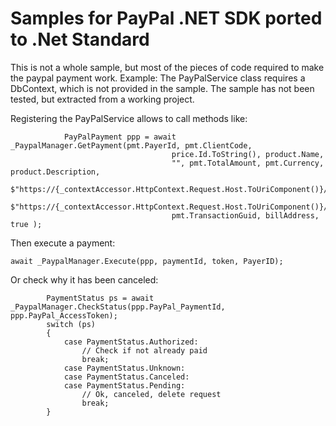 Samples for PayPal .NET SDK ported to .Net Standard
===========================

This is not a whole sample, but most of the pieces of code required to make the paypal payment work.
Example: The PayPalService class requires a DbContext, which is not provided in the sample. 
The sample has not been tested, but extracted from a working project.

Registering the PayPalService allows to call methods like:

                PayPalPayment ppp = await _PaypalManager.GetPayment(pmt.PayerId, pmt.ClientCode,
                                        price.Id.ToString(), product.Name,
                                        "", pmt.TotalAmount, pmt.Currency, product.Description,
                                        $"https://{_contextAccessor.HttpContext.Request.Host.ToUriComponent()}/SomePaymentControllerPath/{pmt.BuyerId}/VerifyPublishPayment/{pmt.TransactionGuid}",
                                        $"https://{_contextAccessor.HttpContext.Request.Host.ToUriComponent()}/SomePaymentControllerPath/{pmt.BuyerId}/PublishPaymentCanceled/{pmt.TransactionGuid}",
                                        pmt.TransactionGuid, billAddress, true );


Then execute a payment:

    await _PaypalManager.Execute(ppp, paymentId, token, PayerID);
    
Or check why it has been canceled:

            PaymentStatus ps = await _PaypalManager.CheckStatus(ppp.PayPal_PaymentId, ppp.PayPal_AccessToken);
            switch (ps)
            {
                case PaymentStatus.Authorized:
                    // Check if not already paid
                    break;
                case PaymentStatus.Unknown:
                case PaymentStatus.Canceled:
                case PaymentStatus.Pending:
                    // Ok, canceled, delete request
                    break;
            }

